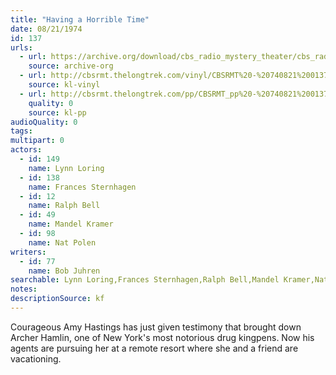```yaml
---
title: "Having a Horrible Time"
date: 08/21/1974
id: 137
urls: 
  - url: https://archive.org/download/cbs_radio_mystery_theater/cbs_radio_mystery_theater-0101-0150.zip/cbs_radio_mystery_theater-0101-0150%2Fcbsrmt_0137_having_a_horrible_time.mp3
    source: archive-org
  - url: http://cbsrmt.thelongtrek.com/vinyl/CBSRMT%20-%20740821%200137%20Having%20A%20Horrible%20Time_afrts.mp3
    source: kl-vinyl
  - url: http://cbsrmt.thelongtrek.com/pp/CBSRMT_pp%20-%20740821%200137%20Having%20a%20Horrible%20Time.mp3
    quality: 0
    source: kl-pp
audioQuality: 0
tags: 
multipart: 0
actors:  
  - id: 149
    name: Lynn Loring  
  - id: 138
    name: Frances Sternhagen  
  - id: 12
    name: Ralph Bell  
  - id: 49
    name: Mandel Kramer  
  - id: 98
    name: Nat Polen
writers:  
  - id: 77
    name: Bob Juhren
searchable: Lynn Loring,Frances Sternhagen,Ralph Bell,Mandel Kramer,Nat Polen Bob Juhren
notes: 
descriptionSource: kf
---
```

Courageous Amy Hastings has just given testimony that brought down Archer Hamlin, one of New York's most notorious drug kingpens. Now his agents are pursuing her at a remote resort where she and a friend are vacationing.